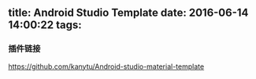 title: Android Studio Template
date: 2016-06-14 14:00:22
tags:
---


### 插件链接
https://github.com/kanytu/Android-studio-material-template
